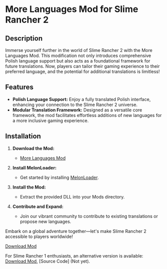 # More Languages Mod for Slime Rancher 2

## Description

Immerse yourself further in the world of Slime Rancher 2 with the More Languages Mod. This modification not only introduces comprehensive Polish language support but also acts as a foundational framework for future translations. Now, players can tailor their gaming experience to their preferred language, and the potential for additional translations is limitless!

## Features

- **Polish Language Support:** Enjoy a fully translated Polish interface, enhancing your connection to the Slime Rancher 2 universe.
- **Modular Translation Framework:** Designed as a versatile core framework, the mod facilitates effortless additions of new languages for a more inclusive gaming experience.

## Installation

1. **Download the Mod:**
    - [More Languages Mod](https://www.nexusmods.com/slimerancher2/mods/266)

2. **Install MelonLoader:**
    - Get started by installing [MelonLoader](https://github.com/LavaGang/MelonLoader).

3. **Install the Mod:**
    - Extract the provided DLL into your Mods directory.

4. **Contribute and Expand:**
    - Join our vibrant community to contribute to existing translations or propose new languages.

Embark on a global adventure together—let's make Slime Rancher 2 accessible to players worldwide!

[Download Mod](https://www.nexusmods.com/slimerancher2/mods/266)

For Slime Rancher 1 enthusiasts, an alternative version is available: [Download Mod](https://www.nexusmods.com/slimerancher/mods/31), [Source Code] (Not yet).
